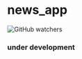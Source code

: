 # news_app
![GitHub watchers](https://img.shields.io/github/watchers/Yoad-Duani/news_app_flutter?style=social)

### under development
